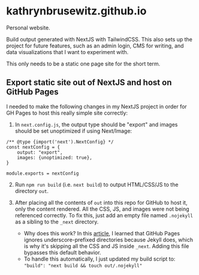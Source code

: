 # kathrynbrusewitz.github.io

Personal website.

Build output generated with NextJS with TailwindCSS. This also sets up the project for future features, such as an admin login, CMS for writing, and data visualizations that I want to experiment with.

This only needs to be a static one page site for the short term.

## Export static site out of NextJS and host on GitHub Pages

I needed to make the following changes in my NextJS project in order for GH Pages to host this really simple site correctly:

1. In `next.config.js`, the output type should be "export" and images should be set unoptimized if using Next/Image:
```
/** @type {import('next').NextConfig} */
const nextConfig = {
    output: "export",
    images: {unoptimized: true},
}

module.exports = nextConfig
```

2. Run `npm run build` (i.e. `next build`) to output HTML/CSS/JS to the directory `out`. 

3. After placing all the contents of `out` into this repo for GitHub to host it, only the content rendered. All the CSS, JS, and images were not being referenced correctly. To fix this, just add an empty file named `.nojekyll` as a sibling to the `_next` directory.
    - Why does this work? In this [article](https://www.viget.com/articles/host-build-and-deploy-next-js-projects-on-github-pages/), I learned that GitHub Pages ignores underscore-prefixed directories because Jekyll does, which is why it's skipping all the CSS and JS inside `_next`. Adding this file bypasses this default behavior.
    - To handle this automatically, I just updated my build script to: `"build": "next build && touch out/.nojekyll"`
